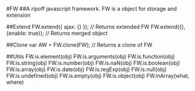 #FW
##A ripoff javascript framework.
FW is a object for storage and extension

##Extend
	  FW.extend({ ajax: {} }); // Returns extended FW
    FW.extend({}, {enable: true}); // Returns merged object

##Clone
	var AW = FW.clone(FW); // Returns a clone of FW

##Utils
	FW.is.element(obj) 
	FW.is.arguments(obj)
	FW.is.function(obj) 
	FW.is.string(obj) 
	FW.is.number(obj) 
	FW.is.naN(obj) 
	FW.is.boolean(obj)
	FW.is.array(obj) 
	FW.is.date(obj)
	FW.is.regExp(obj)
	FW.is.null(obj)
	FW.is.undefined(obj)
	FW.is.empty(obj)
	FW.is.object(obj)
	FW.inArray(what, where)
 